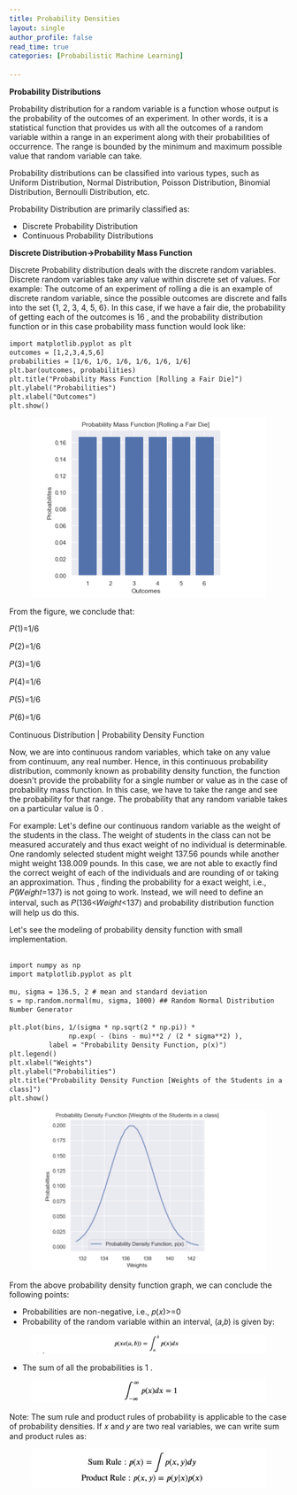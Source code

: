 ```yaml
---
title: Probability Densities
layout: single
author_profile: false
read_time: true
categories: [Probabilistic Machine Learning]

---
```

__Probability Distributions__

Probability distribution for a random variable is a function whose output is the probability of the outcomes of an experiment. In other words, it is a statistical function that provides us with all the outcomes of a random variable within a range in an experiment along with their probabilities of occurrence. The range is bounded by the minimum and maximum possible value that random variable can take.

Probability distributions can be classified into various types, such as Uniform Distribution, Normal Distribution, Poisson Distribution, Binomial Distribution, Bernoulli Distribution, etc.

Probability Distribution are primarily classified as:

- Discrete Probability Distribution
- Continuous Probability Distributions


__Discrete Distribution->Probability Mass Function__

Discrete Probability distribution deals with the discrete random variables. Discrete random variables take any value within discrete set of values. For example: The outcome of an experiment of rolling a die is an example of discrete random variable, since the possible outcomes are discrete and falls into the set {1, 2, 3, 4, 5, 6}. In this case, if we have a fair die, the probability of getting each of the outcomes is  16 , and the probability distribution function or in this case probability mass function would look like:

```
import matplotlib.pyplot as plt
outcomes = [1,2,3,4,5,6]
probabilities = [1/6, 1/6, 1/6, 1/6, 1/6, 1/6]
plt.bar(outcomes, probabilities)
plt.title("Probability Mass Function [Rolling a Fair Die]")
plt.ylabel("Probabilities")
plt.xlabel("Outcomes")
plt.show()
```

<figure>
	<img src="/images/3_1.png">
	<figcaption></figcaption>
</figure>

From the figure, we conclude that:

𝑃(1)=1/6
 

𝑃(2)=1/6
 

𝑃(3)=1/6
 

𝑃(4)=1/6
 

𝑃(5)=1/6
 

𝑃(6)=1/6
 
Continuous Distribution | Probability Density Function

Now, we are into continuous random variables, which take on any value from continuum, any real number. Hence, in this continuous probability distribution, commonly known as probability density function, the function doesn't provide the probability for a single number or value as in the case of probability mass function. In this case, we have to take the range and see the probability for that range. The probability that any random variable takes on a particular value is  0 .

For example: Let's define our continuous random variable as the weight of the students in the class. The weight of students in the class can not be measured accurately and thus exact weight of no individual is determinable. One randomly selected student might weight 137.56 pounds while another might weight 138.009 pounds. In this case, we are not able to exactly find the correct weight of each of the individuals and are rounding of or taking an approximation. Thus , finding the probability for a exact weight, i.e.,  𝑃(𝑊𝑒𝑖𝑔ℎ𝑡=137)  is not going to work. Instead, we will need to define an interval, such as  𝑃(136<𝑊𝑒𝑖𝑔ℎ𝑡<137)  and probability distribution function will help us do this.

Let's see the modeling of probability density function with small implementation.

```

import numpy as np
import matplotlib.pyplot as plt

mu, sigma = 136.5, 2 # mean and standard deviation
s = np.random.normal(mu, sigma, 1000) ## Random Normal Distribution Number Generator

plt.plot(bins, 1/(sigma * np.sqrt(2 * np.pi)) *
               np.exp( - (bins - mu)**2 / (2 * sigma**2) ),
          label = "Probability Density Function, p(x)")
plt.legend()
plt.xlabel("Weights")
plt.ylabel("Probabilities")
plt.title("Probability Density Function [Weights of the Students in a class]")
plt.show()
```
<figure>
	<img src="/images/3_2.png">
	<figcaption></figcaption>
</figure>

From the above probability density function graph, we can conclude the following points:

- Probabilities are non-negative, i.e.,  𝑝(𝑥)>=0 
- Probability of the random variable within an interval,  (𝑎,𝑏)  is given by:

 <figure>
	<img src="/images/3_3.png">
	<figcaption></figcaption>
</figure>

- The sum of all the probabilities is  1 .
<figure>
	<img src="/images/3_4.png">
	<figcaption></figcaption>
</figure>

Note: The sum rule and product rules of probability is applicable to the case of probability densities. If  𝑥  and  𝑦  are two real variables, we can write sum and product rules as:

<figure>
	<img src="/images/3_5.png">
	<figcaption></figcaption>
</figure>
